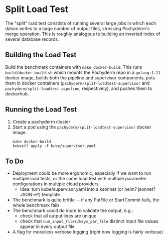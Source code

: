# Split Load Test

The "split" load test constists of running several large jobs in which each
datum writes to a large number of output files, stressing Pachyderm's merge
operation. This is roughly analogous to building an inverted index of several
database records.

## Building the Load Test
Build the benchmark containers with `make docker-build`. This runs
`build/docker-build.sh` which mounts the Pachyderm repo in a `golang:1.11`
docker image, builds both the pipeline and supervisor components, puts them in
docker containers (`pachyderm/split-loadtest-supervisor` and
`pachyderm/split-loadtest-pipeline`, respectively), and pushes them to
dockerhub.

## Running the Load Test
1. Create a pachyderm cluster
1. Start a pod using the `pachyderm/split-loadtest-supervisor` docker image:
   ```
   make docker-build
   kubectl apply -f kube/supervisor.yaml
   ```

## To Do
- Deployment could be more ergonomic, especially if we want to run multiple
  load tests, or the same load test with multiple parameter configurations in
  multiple cloud providers
  - Idea: turn kube/supervisor.yaml into a ksonnet (or helm? jsonnet? JSON-e?) template
- The benchmark is quite brittle -- if any PutFile or StartCommit fails, the
  whole benchmark fails
- The benchmark could do more to validate the output; e.g.:
  - check that all output lines are unique
  - check that `num_input_files/keys_per_file` distinct input file values
    appear in every output file
- A flag for more/less verbose logging (right now logging is fairly verbose)

